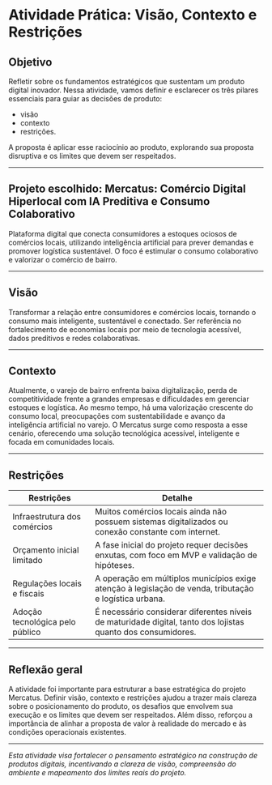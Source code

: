 # Atividade Prática: Visão, Contexto e Restrições

## Objetivo

Refletir sobre os fundamentos estratégicos que sustentam um produto digital inovador. Nessa atividade, vamos definir e esclarecer os três pilares essenciais para guiar as decisões de produto:
- visão
- contexto
- restrições.
  
A proposta é aplicar esse raciocínio ao produto, explorando sua proposta disruptiva e os limites que devem ser respeitados.

---

## Projeto escolhido: Mercatus: Comércio Digital Hiperlocal com IA Preditiva e Consumo Colaborativo
Plataforma digital que conecta consumidores a estoques ociosos de comércios locais, utilizando inteligência artificial para prever demandas e promover logística sustentável.
O foco é estimular o consumo colaborativo e valorizar o comércio de bairro.

---

## Visão

Transformar a relação entre consumidores e comércios locais, tornando o consumo mais inteligente, sustentável e conectado.
Ser referência no fortalecimento de economias locais por meio de tecnologia acessível, dados preditivos e redes colaborativas.

---

## Contexto

Atualmente, o varejo de bairro enfrenta baixa digitalização, perda de competitividade frente a grandes empresas e dificuldades em gerenciar estoques e logística.
Ao mesmo tempo, há uma valorização crescente do consumo local, preocupações com sustentabilidade e avanço da inteligência artificial no varejo.
O Mercatus surge como resposta a esse cenário, oferecendo uma solução tecnológica acessível, inteligente e focada em comunidades locais.

---

## Restrições 

|Restrições|Detalhe|
|---|---|
|Infraestrutura dos comércios|Muitos comércios locais ainda não possuem sistemas digitalizados ou conexão constante com internet.|
|Orçamento inicial limitado|A fase inicial do projeto requer decisões enxutas, com foco em MVP e validação de hipóteses.|
|Regulações locais e fiscais|A operação em múltiplos municípios exige atenção à legislação de venda, tributação e logística urbana.|
|Adoção tecnológica pelo público|É necessário considerar diferentes níveis de maturidade digital, tanto dos lojistas quanto dos consumidores.|

---
## Reflexão geral
A atividade foi importante para estruturar a base estratégica do projeto Mercatus.
Definir visão, contexto e restrições ajudou a trazer mais clareza sobre o posicionamento do produto, os desafios que envolvem sua execução e os limites que devem ser respeitados.
Além disso, reforçou a importância de alinhar a proposta de valor à realidade do mercado e às condições operacionais existentes.

---

*Esta atividade visa fortalecer o pensamento estratégico na construção de produtos digitais, incentivando a clareza de visão, compreensão do ambiente e mapeamento dos limites reais do projeto.*
